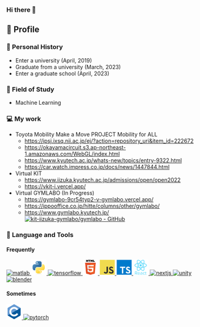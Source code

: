 ### Hi there 👋
## :page_facing_up: Profile
### :bookmark: Personal History
- Enter a university (April, 2019)
- Graduate from a university (March, 2023)
- Enter a graduate school (April, 2023)
### :triangular_ruler: Field of Study
- Machine Learning
### :computer: My work
- Toyota Mobility Make a Move PROJECT Mobility for ALL
  - https://ipsj.ixsq.nii.ac.jp/ej/?action=repository_uri&item_id=222672
  - https://okayamacircuit.s3.ap-northeast-1.amazonaws.com/WebGL/index.html
  - https://www.kyutech.ac.jp/whats-new/topics/entry-9322.html
  - https://car.watch.impress.co.jp/docs/news/1447844.html
- Virtual KIT
  - https://www.iizuka.kyutech.ac.jp/admissions/open/open2022
  - https://vkit-i.vercel.app/
- Virtual GYMLABO (In Progress)
  - https://gymlabo-9cr54typ2-v-gymlabo.vercel.app/
  - https://ippooffice.co.jp/hitte/columns/other/gymlabo/
  - https://www.gymlabo.kyutech.jp/
[![kit-iizuka-gymlabo/gymlabo - GitHub](https://gh-card.dev/repos/kit-iizuka-gymlabo/gymlabo.svg)](https://github.com/kit-iizuka-gymlabo/gymlabo)
### :wrench: Language and Tools

<h4 align="left">Frequently</h4>
<p align="left"> 
  <a href="https://www.mathworks.com/" target="_blank" rel="noreferrer">
    <img src="https://upload.wikimedia.org/wikipedia/commons/2/21/Matlab_Logo.png" alt="matlab" width="40" height="40"/>
  </a>
  <a href="https://www.python.org" target="_blank" rel="noreferrer"> 
    <img src="https://raw.githubusercontent.com/devicons/devicon/master/icons/python/python-original.svg" alt="python" width="40" height="40"/> 
  </a>
  <a href="https://www.tensorflow.org" target="_blank" rel="noreferrer"> 
    <img src="https://www.vectorlogo.zone/logos/tensorflow/tensorflow-icon.svg" alt="tensorflow" width="40" height="40"/> 
  </a> 
  <a href="https://www.w3schools.com/css/" target="_blank" rel="noreferrer"> 
    <img src="https://raw.githubusercontent.com/devicons/devicon/master/icons/html5/html5-original-wordmark.svg" alt="html5" width="40" height="40"/>
  </a>
  <a href="https://developer.mozilla.org/en-US/docs/Web/JavaScript" target="_blank" rel="noreferrer">
    <img src="https://raw.githubusercontent.com/devicons/devicon/master/icons/javascript/javascript-original.svg" alt="javascript" width="40" height="40"/>
  </a>
  <a href="https://www.typescriptlang.org/" target="_blank" rel="noreferrer"> 
    <img src="https://raw.githubusercontent.com/devicons/devicon/master/icons/typescript/typescript-original.svg" alt="typescript" width="40" height="40"/> 
  </a>
  <a href="https://reactjs.org/" target="_blank" rel="noreferrer">
    <img src="https://raw.githubusercontent.com/devicons/devicon/master/icons/react/react-original-wordmark.svg" alt="react" width="40" height="40"/> 
  </a>
  <a href="https://nextjs.org/" target="_blank" rel="noreferrer">
    <img src="https://cdn.worldvectorlogo.com/logos/nextjs-2.svg" alt="nextjs" width="40" height="40"/> 
  </a>
  <a href="https://unity.com/" target="_blank" rel="noreferrer">
    <img src="https://www.vectorlogo.zone/logos/unity3d/unity3d-icon.svg" alt="unity" width="40" height="40"/>
  </a>
  <a href="https://www.blender.org/" target="_blank" rel="noreferrer">
    <img src="https://download.blender.org/branding/community/blender_community_badge_white.svg" alt="blender" width="40" height="40"/>
  </a>
</p>

<h4 align="left">Sometimes</h4>
<p align="left">
  <a href="https://www.cprogramming.com/" target="_blank" rel="noreferrer">
    <img src="https://raw.githubusercontent.com/devicons/devicon/master/icons/c/c-original.svg" alt="c" width="40" height="40"/>
  </a>
  <a href="https://pytorch.org/" target="_blank" rel="noreferrer">
    <img src="https://www.vectorlogo.zone/logos/pytorch/pytorch-icon.svg" alt="pytorch" width="40" height="40"/>
  </a>
</p>
<!--
**shioshosho/shioshosho** is a ✨ _special_ ✨ repository because its `README.md` (this file) appears on your GitHub profile.

Here are some ideas to get you started:

- 🔭 I’m currently working on ...
- 🌱 I’m currently learning ...
- 👯 I’m looking to collaborate on ...
- 🤔 I’m looking for help with ...
- 💬 Ask me about ...
- 📫 How to reach me: ...
- 😄 Pronouns: ...
- ⚡ Fun fact: ...
-->
